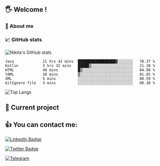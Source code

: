 ## 🖐 Welcome !

### 🙂 About me

### 📈 GitHub stats
![Nikita's GitHub stats](https://github-readme-stats.vercel.app/api?username=DOMOKUL&show_icons=true&theme=gruvbox)

<!--START_SECTION:waka-->

```text
Java             11 hrs 42 mins  █████████████████▓░░░░░░░   70.37 %
Kotlin           3 hrs 32 mins   █████▒░░░░░░░░░░░░░░░░░░░   21.30 %
HTML             49 mins         █▒░░░░░░░░░░░░░░░░░░░░░░░   04.98 %
YAML             18 mins         ▒░░░░░░░░░░░░░░░░░░░░░░░░   01.85 %
XML              5 mins          ░░░░░░░░░░░░░░░░░░░░░░░░░   00.59 %
GitIgnore file   3 mins          ░░░░░░░░░░░░░░░░░░░░░░░░░   00.38 %
```

<!--END_SECTION:waka-->

![Top Langs](https://github-readme-stats.vercel.app/api/top-langs/?username=DOMOKUL&layout=compact&show_icons=true&theme=gruvbox)

## 🎨 Current project

## 👍 You can contact me:

[![LinkedIn Badge](https://img.shields.io/badge/LinkedIn-Profile-informational?style=flat&logo=linkedin&logoColor=white&color=0D76A8)](https://www.linkedin.com/in/strokach-nikita-810b50230/)

[![Twitter Badge](https://img.shields.io/badge/Twitter-Profile-informational?style=flat&logo=twitter&logoColor=white&color=0D76A8)](https://twitter.com/domokul)

[![Telegram](https://img.shields.io/badge/Telegram-Profile-informational?style=flat&logo=telegram&logoColor=white&color=0D76A8)](https://t.me/Domokul)


